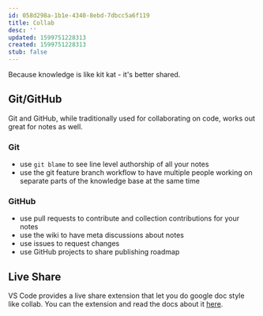 ```yaml
---
id: 058d298a-1b1e-4340-8ebd-7dbcc5a6f119
title: Collab
desc: ''
updated: 1599751228313
created: 1599751228313
stub: false
---
```

Because knowledge is like kit kat - it's better shared. 

## Git/GitHub

Git and GitHub, while traditionally used for collaborating on code, works out great for notes as well. 

### Git

- use `git blame` to see line level authorship of all your notes
- use the git feature branch workflow to have multiple people working on separate parts of the knowledge base at the same time

### GitHub

- use pull requests to contribute and collection contributions for your notes
- use the wiki to have meta discussions about notes
- use issues to request changes
- use GitHub projects to share publishing roadmap

## Live Share

VS Code provides a live share extension that let you do google doc style like collab. You can the extension and read the docs about it [here](https://visualstudio.microsoft.com/services/live-share/).

